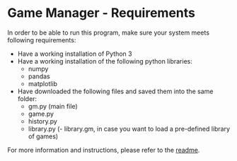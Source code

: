 # Game Manager - Requirements

In order to be able to run this program, make sure your system meets following requirements:

- Have a working installation of Python 3
- Have a working installation of the following python libraries:
    - numpy
    - pandas
    - matplotlib
- Have downloaded the following files and saved them into the same folder:
    - gm.py (main file)
    - game.py
    - history.py
    - library.py
    (- library.gm, in case you want to load a pre-defined library of games)

For more information and instructions, please refer to the [readme](./README.md).